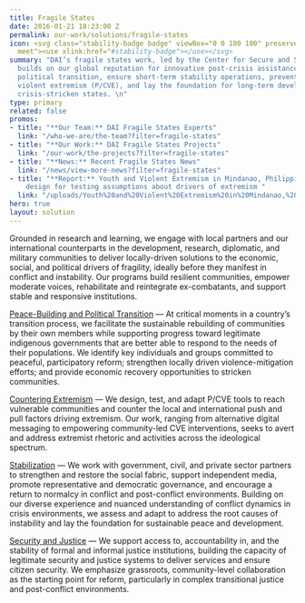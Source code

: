 ```yaml
---
title: Fragile States
date: 2016-01-21 18:23:00 Z
permalink: our-work/solutions/fragile-states
icon: <svg class="stability-badge badge" viewBox="0 0 100 100" preserveAspectRatio="xMinYMax
  meet"><use xlink:href="#stability-badge"></use></svg>
summary: "DAI’s fragile states work, led by the Center for Secure and Stable States,
  builds on our global reputation for innovative post-crisis assistance to support
  political transition, ensure short-term stability operations, prevent and counter
  violent extremism (P/CVE), and lay the foundation for long-term development in fragile,
  crisis-stricken states. \n"
type: primary
related: false
promos:
- title: "**Our Team:** DAI Fragile States Experts"
  link: "/who-we-are/the-team?filter=fragile-states"
- title: "**Our Work:** DAI Fragile States Projects"
  link: "/our-work/the-projects?filter=fragile-states"
- title: "**News:** Recent Fragile States News"
  link: "/news/view-more-news?filter=fragile-states"
- title: "**Report:** Youth and Violent Extremism in Mindanao, Philippines: A mixed-methods
    design for testing assumptions about drivers of extremism "
  link: "/uploads/Youth%20and%20Violent%20Extremism%20in%20Mindanao,%20Philippines.pdf"
hero: true
layout: solution
---
```


Grounded in research and learning, we engage with local partners and our international counterparts in the development, research, diplomatic, and military communities to deliver locally-driven solutions to the economic, social, and political drivers of fragility, ideally before they manifest in conflict and instability. Our programs build resilient communities, empower moderate voices, rehabilitate and reintegrate ex-combatants, and support stable and responsive institutions.

[Peace-Building and Political Transition](/our-work/solutions/fragile-states-solutions/peace-building-and-political-transition) — At critical moments in a country’s transition process, we facilitate the sustainable rebuilding of communities by their own members while supporting progress toward legitimate indigenous governments that are better able to respond to the needs of their populations. We identify key individuals and groups committed to peaceful, participatory reform; strengthen locally driven violence-mitigation efforts; and provide economic recovery opportunities to stricken communities.

[Countering Extremism](/our-work/solutions/fragile-states-solutions/countering-extremism) — We design, test, and adapt P/CVE tools to reach vulnerable communities and counter the local and international push and pull factors driving extremism. Our work, ranging from alternative digital messaging to empowering community-led CVE interventions, seeks to avert and address extremist rhetoric and activities across the ideological spectrum. 

[Stabilization](/our-work/solutions/fragile-states-solutions/stabilization) — We work with government, civil, and private sector partners to strengthen and restore the social fabric, support independent media, promote representative and democratic governance, and encourage a return to normalcy in conflict and post-conflict environments. Building on our diverse experience and nuanced understanding of conflict dynamics in crisis environments, we assess and adapt to address the root causes of instability and lay the foundation for sustainable peace and development.

[Security and Justice](/our-work/solutions/fragile-states-solutions/security-and-justice) — We support access to, accountability in, and the stability of formal and informal justice institutions, building the capacity of legitimate security and justice systems to deliver services and ensure citizen security. We emphasize grassroots, community-level collaboration as the starting point for reform, particularly in complex transitional justice and post-conflict environments.
